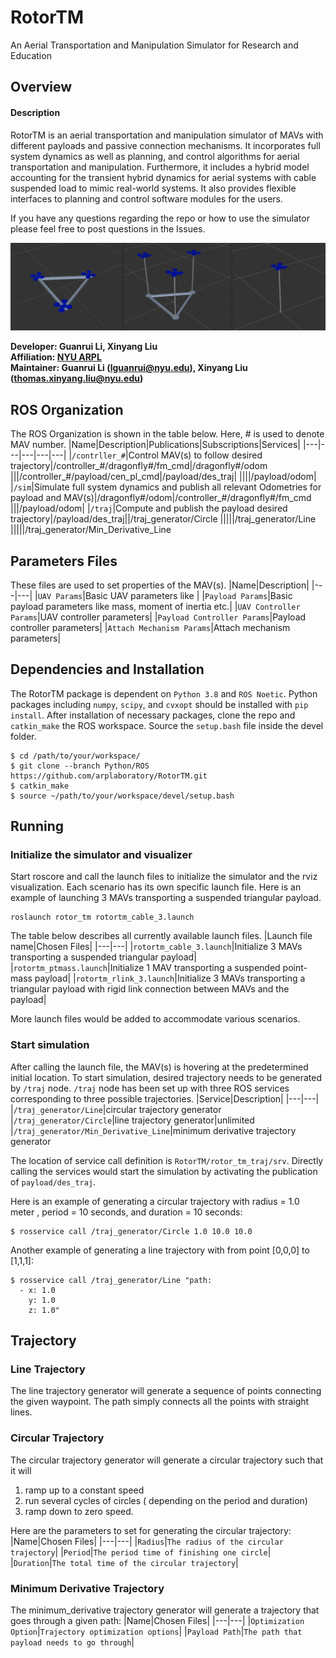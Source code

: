 # RotorTM
An Aerial Transportation and Manipulation Simulator for Research and Education

## Overview
#### Description
RotorTM is an aerial transportation and manipulation simulator of MAVs with different payloads and passive connection mechanisms. It incorporates full system
dynamics as well as planning, and control algorithms for aerial transportation and manipulation. Furthermore, it includes a hybrid model accounting for the transient hybrid dynamics for aerial systems with cable suspended load to mimic real-world systems. It also provides flexible interfaces to planning and control software modules for the users. 

If you have any questions regarding the repo or how to use the simulator please feel free to post questions in the Issues. 

![Screenshot](doc/3mav.png)

**Developer: Guanrui Li, Xinyang Liu<br />
Affiliation: [NYU ARPL](https://wp.nyu.edu/arpl/)<br />
Maintainer: Guanrui Li (lguanrui@nyu.edu), Xinyang Liu (thomas.xinyang.liu@nyu.edu)<br />**

## ROS Organization
The ROS Organization is shown in the table below. Here, # is used to denote MAV number.
|Name|Description|Publications|Subscriptions|Services|
|---|---|---|---|---|
|`/contrller_#`|Control MAV(s) to follow desired trajectory|/controller_#/dragonfly#/fm_cmd|/dragonfly#/odom
|||/controller_#/payload/cen_pl_cmd|/payload/des_traj|
||||/payload/odom|
|`/sim`|Simulate full system dynamics and publish all relevant Odometries for payload and MAV(s)|/dragonfly#/odom|/controller_#/dragonfly#/fm_cmd
|||/payload/odom|
|`/traj`|Compute and publish the payload desired trajectory|/payload/des_traj||/traj_generator/Circle
|||||/traj_generator/Line
|||||/traj_generator/Min_Derivative_Line

## Parameters Files
These files are used to set properties of the MAV(s).
|Name|Description|
|---|---|
|`UAV Params`|Basic UAV parameters like |
|`Payload Params`|Basic payload parameters like mass, moment of inertia etc.|
|`UAV Controller Params`|UAV controller parameters|
|`Payload Controller Params`|Payload controller parameters|
|`Attach Mechanism Params`|Attach mechanism parameters|

## Dependencies and Installation
The RotorTM package is dependent on `Python 3.8` and `ROS Noetic`. Python packages including `numpy`, `scipy`, and `cvxopt` should be installed with `pip install`. After installation of necessary packages, clone the repo and `catkin_make` the ROS workspace. Source the `setup.bash` file inside the devel folder.

```
$ cd /path/to/your/workspace/
$ git clone --branch Python/ROS https://github.com/arplaboratory/RotorTM.git
$ catkin_make
$ source ~/path/to/your/workspace/devel/setup.bash
```

##  Running
### Initialize the simulator and visualizer
Start roscore and call the launch files to initialize the simulator and the rviz visualization. Each scenario has its own specific launch file. Here is an example of launching 3 MAVs transporting a suspended triangular payload.
```
roslaunch rotor_tm rotortm_cable_3.launch 
```
The table below describes all currently available launch files.
|Launch file name|Chosen Files|
|---|---|
|`rotortm_cable_3.launch`|Initialize 3 MAVs transporting a suspended triangular payload|
|`rotortm_ptmass.launch`|Initialize 1 MAV transporting a suspended point-mass payload|
|`rotortm_rlink_3.launch`|Initialize 3 MAVs transporting a triangular payload with rigid link connection between MAVs and the payload|

More launch files would be added to accommodate various scenarios.

### Start simulation
After calling the launch file, the MAV(s) is hovering at the predetermined initial location. To start simulation, desired trajectory needs to be generated by `/traj` node. `/traj` node has been set up with three ROS services corresponding to three possible trajectories. 
|Service|Description|
|---|---|
|`/traj_generator/Line`|circular trajectory generator
|`/traj_generator/Circle`|line trajectory generator|unlimited 
|`/traj_generator/Min_Derivative_Line`|minimum derivative trajectory generator

The location of service call definition is `RotorTM/rotor_tm_traj/srv`. Directly calling the services would start the simulation by activating the publication of `payload/des_traj`.

Here is an example of generating a circular trajectory with radius = 1.0 meter , period = 10 seconds, and duration = 10 seconds:
```
$ rosservice call /traj_generator/Circle 1.0 10.0 10.0
```
Another example of generating a line trajectory with from point [0,0,0] to [1,1,1]:
```
$ rosservice call /traj_generator/Line "path:
  - x: 1.0
    y: 1.0
    z: 1.0"
```
## Trajectory
### Line Trajectory
The line trajectory generator will generate a sequence of points connecting the given waypoint. The path simply connects all the points with straight lines. 

### Circular Trajectory	
The circular trajectory generator will generate a circular trajectory such that it will  
 1. ramp up to a constant speed
 2. run several cycles of circles ( depending on the period and duration)
 3. ramp down to zero speed. 

Here are the parameters to set for generating the circular trajectory:
|Name|Chosen Files|
|---|---|
|`Radius`|`The radius of the circular trajectory`|
|`Period`|`The period time of finishing one circle`|
|`Duration`|`The total time of the circular trajectory`|

### Minimum Derivative Trajectory
The minimum_derivative trajectory generator will generate a trajectory that goes through a given path: 
|Name|Chosen Files|
|---|---|
|`Optimization Option`|`Trajectory optimization options`|
|`Payload Path`|`The path that payload needs to go through`|